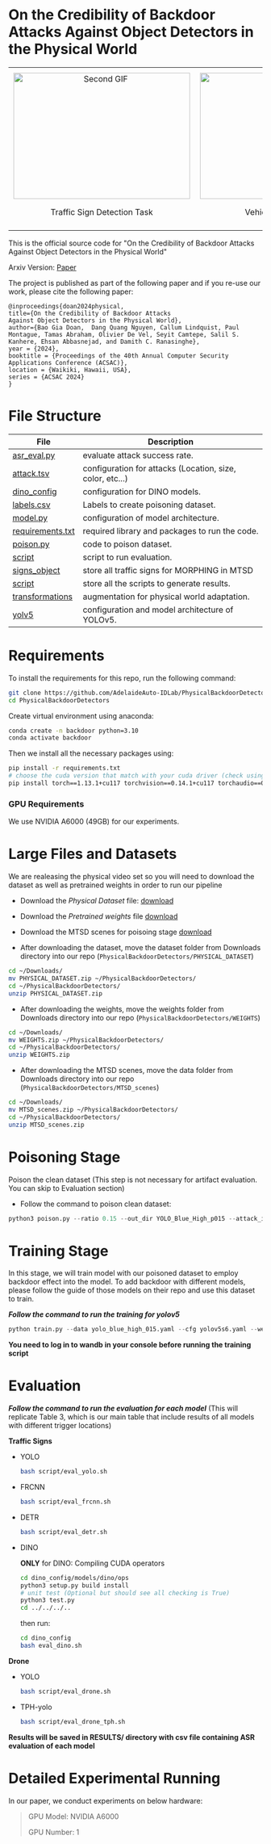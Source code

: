 # On the Credibility of Backdoor Attacks Against Object Detectors in the Physical World


<table>
  <tr>
    <td style="padding: 10px;" align="center">
      <img src="assets/t2.gif" alt="Second GIF" style="width: 350px; height: 250px;">
      <p style="text-align: center;">Traffic Sign Detection Task</p>
    </td>
    <td style="padding: 10px;" align="center">
      <img src="assets/rgb.gif" alt="First GIF" style="width: 350px; height: 250px;">
      <p style="text-align: center;">Vehicle Detection Task</p>
    </td>
  </tr>
</table>


This is the official source code for "On the Credibility of Backdoor Attacks Against Object Detectors in the Physical World" 

Arxiv Version: [Paper](https://arxiv.org/abs/2408.12122)

The project is published as part of the following paper and if you re-use our work, please cite the following paper:


```
@inproceedings{doan2024physical,
title={On the Credibility of Backdoor Attacks
Against Object Detectors in the Physical World},
author={Bao Gia Doan,  Dang Quang Nguyen, Callum Lindquist, Paul Montague, Tamas Abraham, Olivier De Vel, Seyit Camtepe, Salil S. Kanhere, Ehsan Abbasnejad, and Damith C. Ranasinghe},
year = {2024},
booktitle = {Proceedings of the 40th Annual Computer Security Applications Conference (ACSAC)},
location = {Waikiki, Hawaii, USA},
series = {ACSAC 2024}
}
```

# File Structure

| File | Description |
| --------- | ----------- |
| [asr_eval.py](asr_eval.py) | evaluate attack success rate. |
| [attack.tsv](attack.tsv) | configuration for attacks (Location, size, color, etc...) |
| [dino_config ](dino_config) | configuration for DINO models. |
| [labels.csv ](labels.csv) | Labels to create poisoning dataset. |
| [model.py](model.py) | configuration of model architecture. |
| [requirements.txt](requirements.txt) | required library and packages to run the code. |
| [poison.py](poison.py) | code to poison dataset. 
| [script](script) | script to run evaluation. |
| [signs_object](signs_object) | store all traffic signs for MORPHING in MTSD |
| [script](script) | store all the scripts to generate results. |
| [transformations](transformations) | augmentation for physical world adaptation. |
| [yolv5](yolov5) | configuration and model architecture of YOLOv5. |


# Requirements

To install the requirements for this repo, run the following command: 

```sh
git clone https://github.com/AdelaideAuto-IDLab/PhysicalBackdoorDetectors.git
cd PhysicalBackdoorDetectors
```
Create virtual environment using anaconda:
```sh
conda create -n backdoor python=3.10
conda activate backdoor
```

Then we install all the necessary packages using:

```sh
pip install -r requirements.txt
# choose the cuda version that match with your cuda driver (check using nvcc --version)
pip install torch==1.13.1+cu117 torchvision==0.14.1+cu117 torchaudio==0.13.1 --extra-index-url https://download.pytorch.org/whl/cu117
```

### GPU Requirements
We use NVIDIA A6000 (49GB) for our experiments.






# Large Files and Datasets

We are realeasing the physical video set so you will need to download the dataset as well as pretrained weights in order to run our pipeline


- Download the *Physical Dataset* file: [download](https://universityofadelaide.box.com/s/a0ixwqwj5myupvitcg5lo51ektzuj6c3)

- Download the *Pretrained weights* file [download](https://universityofadelaide.box.com/s/g5bmsxpwvlkhgj566xr05dkoxr9tsk92) 

- Download the MTSD scenes for poisoing stage [download](https://universityofadelaide.box.com/s/kiqm83x8jqdmnuzq632uad49qa8wibx1)

- After downloading the dataset, move the dataset folder from Downloads directory into our repo (`PhysicalBackdoorDetectors/PHYSICAL_DATASET`)
```sh
cd ~/Downloads/
mv PHYSICAL_DATASET.zip ~/PhysicalBackdoorDetectors/
cd ~/PhysicalBackdoorDetectors/
unzip PHYSICAL_DATASET.zip
```

- After downloading the weights, move the weights folder from Downloads directory into our repo (`PhysicalBackdoorDetectors/WEIGHTS`)
```sh
cd ~/Downloads/
mv WEIGHTS.zip ~/PhysicalBackdoorDetectors/
cd ~/PhysicalBackdoorDetectors/
unzip WEIGHTS.zip
```

- After downloading the MTSD scenes, move the data folder from Downloads directory into our repo (`PhysicalBackdoorDetectors/MTSD_scenes`)
```sh
cd ~/Downloads/
mv MTSD_scenes.zip ~/PhysicalBackdoorDetectors/
cd ~/PhysicalBackdoorDetectors/
unzip MTSD_scenes.zip
```

# Poisoning Stage

Poison the clean dataset (This step is not necessary for artifact evaluation. You can skip to Evaluation section)

- Follow the command to poison clean dataset:

```python
python3 poison.py --ratio 0.15 --out_dir YOLO_Blue_High_p015 --attack_id High --data_yaml yolo_blue_high_015.yaml
```

# Training Stage 

In this stage, we will train model with our poisoned dataset to employ backdoor effect into the model. To add backdoor with different models, please follow the guide of those models on their repo and use this dataset to train.

***Follow the command to run the training for yolov5***

```python
python train.py --data yolo_blue_high_015.yaml --cfg yolov5s6.yaml --weights yolov5s6.pt --hyp ./yolov5/data/hyps/hyp.scratch.yaml --epochs 100 --batch-size 8 --project YOLO_Backdoor --name high_setting
```

**You need to log in to wandb in your console before running the training script**

# Evaluation

***Follow the command to run the evaluation for each model*** (This will replicate Table 3, which is our main table that include results of all models with different trigger locations)

**Traffic Signs**
- YOLO
    ```sh
    bash script/eval_yolo.sh
    ```
- FRCNN
    ```sh
    bash script/eval_frcnn.sh
    ```
- DETR
    ```sh
    bash script/eval_detr.sh
    ```
- DINO

    **ONLY** for DINO: Compiling CUDA operators

    ```sh
    cd dino_config/models/dino/ops
    python3 setup.py build install
    # unit test (Optional but should see all checking is True)
    python3 test.py
    cd ../../../..
    ```
    then run: 

    ```sh
    cd dino_config
    bash eval_dino.sh
    ```
**Drone**
- YOLO
    ```sh
    bash script/eval_drone.sh
    ```
- TPH-yolo
    ```sh
    bash script/eval_drone_tph.sh
    ```

**Results will be saved in RESULTS/ directory with csv file containing ASR evaluation of each model**


# Detailed Experimental Running

In our paper, we conduct experiments on below hardware:

> GPU Model: NVIDIA A6000
>
> GPU Number: 1



